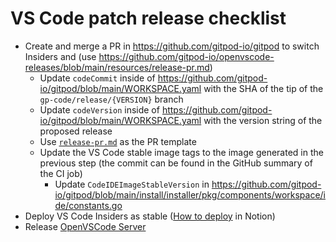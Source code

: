 # VS Code patch release checklist

- Create and merge a PR in https://github.com/gitpod-io/gitpod to switch Insiders and (use https://github.com/gitpod-io/openvscode-releases/blob/main/resources/release-pr.md)
    - Update `codeCommit` inside of https://github.com/gitpod-io/gitpod/blob/main/WORKSPACE.yaml with the SHA of the tip of the `gp-code/release/{VERSION}` branch
    - Update `codeVersion` inside of https://github.com/gitpod-io/gitpod/blob/main/WORKSPACE.yaml with the version string of the proposed release
    - Use [`release-pr.md`](https://github.com/gitpod-io/openvscode-releases/blob/main/resources/release-pr.md) as the PR template
    - Update the VS Code stable image tags to the image generated in the previous step (the commit can be found in the GitHub summary of the CI job) 
	    - Update `CodeIDEImageStableVersion` in https://github.com/gitpod-io/gitpod/blob/main/install/installer/pkg/components/workspace/ide/constants.go
- Deploy VS Code Insiders as stable ([How to deploy](https://www.notion.so/gitpod/How-to-deploy-IDE-e66a8219add74f2090bfc08104f91445) in Notion)
- Release [OpenVSCode Server](https://github.com/gitpod-io/openvscode-server)

